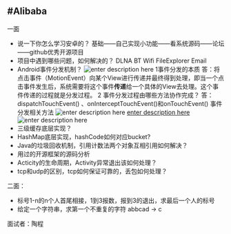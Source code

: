 #Alibaba
---

一面

* 说一下你怎么学习安卓的？
基础——自己实现小功能——看系统源码——论坛——github优秀开源项目
* 项目中遇到哪些问题，如何解决的？
DLNA
BT
Wifi
FileExplorer
Email
* Android事件分发机制？
![enter description here][1]
1事件分发的本质
答：将点击事件（MotionEvent）向某个View进行传递并最终得到处理，即当一个点击事件发生后，系统需要将这个事件**传递**给一个具体的View去处理。这个事件传递的过程就是分发过程。
2 事件分发过程由哪些方法协作完成？
答：dispatchTouchEvent() 、onInterceptTouchEvent()和onTouchEvent()
事件分发相关方法
![enter description here][2]
[enter description here][3]
![enter description here][4]
* 三级缓存底层实现？
* HashMap底层实现，hashCode如何对应bucket?
* Java的垃圾回收机制，引用计数法两个对象互相引用如何解决？
* 用过的开源框架的源码分析
* Acticity的生命周期，Activity异常退出该如何处理？
* tcp和udp的区别，tcp如何保证可靠的，丢包如何处理？

二面：

* 标号1-n的n个人首尾相接，1到3报数，报到3的退出，求最后一个人的标号
* 给定一个字符串，求第一个不重复的字符 abbcad -> c


面试者：陶程


  [1]: http://upload-images.jianshu.io/upload_images/944365-79b1e86793514e99.png?imageMogr2/auto-orient/strip%7CimageView2/2/w/1240
  [2]: http://upload-images.jianshu.io/upload_images/944365-a5eeeae6ee27682a.png?imageMogr2/auto-orient/strip%7CimageView2/2/w/1240
  [3]: http://blog.csdn.net/carson_ho/article/details/54136311
  [4]: http://upload-images.jianshu.io/upload_images/944365-aa8416fc6d2e5ecd.png?imageMogr2/auto-orient/strip%7CimageView2/2/w/1240